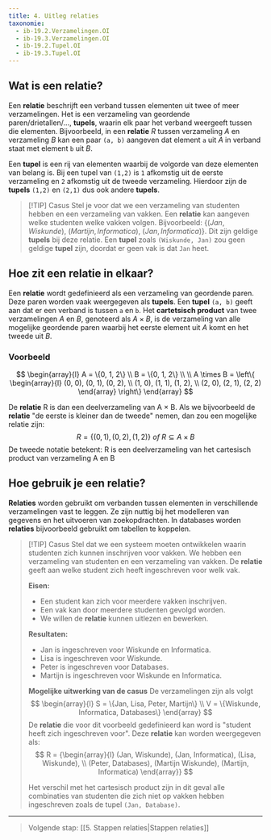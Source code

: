 ```yaml
---
title: 4. Uitleg relaties
taxonomie:
  - ib-19.2.Verzamelingen.OI
  - ib-19.3.Verzamelingen.OI
  - ib-19.2.Tupel.OI
  - ib-19.3.Tupel.OI
---
```


## Wat is een relatie?
Een **relatie** beschrijft een verband tussen elementen uit twee of meer verzamelingen. Het is een verzameling van geordende paren/drietallen/..., **tupels**, waarin elk paar het verband weergeeft tussen die elementen. Bijvoorbeeld, in een **relatie** $R$ tussen verzameling $A$ en verzameling $B$ kan een paar `(a, b)` aangeven dat element `a` uit $A$ in verband staat met element `b` uit $B$.

Een **tupel** is een rij van elementen waarbij de volgorde van deze elementen van belang is. Bij een tupel van `(1,2)` is `1` afkomstig uit de eerste verzameling en `2` afkomstig uit de tweede verzameling. Hierdoor zijn de **tupels** `(1,2)` en `(2,1)` dus ook andere **tupels**.


> [!TIP] Casus 
> Stel je voor dat we een verzameling van studenten hebben en een verzameling van vakken. Een **relatie** kan aangeven welke studenten welke vakken volgen. Bijvoorbeeld: $\{(Jan, Wiskunde), \ (Martijn, Informatica), \ (Jan, Informatica)\}$. Dit zijn geldige **tupels** bij deze relatie. Een **tupel** zoals `(Wiskunde, Jan)` zou geen geldige **tupel** zijn, doordat er geen vak is dat `Jan` heet. 

## Hoe zit een relatie in elkaar?
Een **relatie** wordt gedefinieerd als een verzameling van geordende paren. Deze paren worden vaak weergegeven als **tupels**. Een **tupel** `(a, b)` geeft aan dat er een verband is tussen `a` en `b`. Het **cartetsisch product** van twee verzamelingen $A$ en $B$, genoteerd als $A \times B$, is de verzameling van alle mogelijke geordende paren waarbij het eerste element uit $A$ komt en het tweede uit $B$.

### Voorbeeld
$$
\begin{array}{l}
A = \{0, 1, 2\} \\
B = \{0, 1, 2\} \\
\\
A \times B = \left\{ \begin{array}{l}
(0, 0), (0, 1), (0, 2), \\
(1, 0), (1, 1), (1, 2), \\
(2, 0), (2, 1), (2, 2)
\end{array} \right\}
\end{array}
$$

De **relatie** R is dan een deelverzameling van A × B. Als we bijvoorbeeld de **relatie** "de eerste is kleiner dan de tweede" nemen, dan zou een mogelijke relatie zijn: $$ R = \{(0,1), (0, 2), (1, 2)\} \ of \ R \subseteq A × B  $$
De tweede notatie betekent: R is een deelverzameling van het cartesisch product van verzameling A en B

## Hoe gebruik je een relatie?
**Relaties** worden gebruikt om verbanden tussen elementen in verschillende verzamelingen vast te leggen. Ze zijn nuttig bij het modelleren van gegevens en het uitvoeren van zoekopdrachten. In databases worden **relaties** bijvoorbeeld gebruikt om tabellen te koppelen.

> [!TIP] Casus 
> Stel dat we een systeem moeten ontwikkelen waarin studenten zich kunnen inschrijven voor vakken. We hebben een verzameling van studenten en een verzameling van vakken. De **relatie** geeft aan welke student zich heeft ingeschreven voor welk vak.
> 
> **Eisen:**
> - Een student kan zich voor meerdere vakken inschrijven.
> - Een vak kan door meerdere studenten gevolgd worden.
> - We willen de **relatie** kunnen uitlezen en bewerken.
> 
> **Resultaten:** 
> - Jan is ingeschreven voor Wiskunde en Informatica.
> - Lisa is ingeschreven voor Wiskunde.
> - Peter is ingeschreven voor Databases.
> - Martijn is ingeschreven voor Wiskunde en Informatica.
> 
> **Mogelijke uitwerking van de casus**
> De verzamelingen zijn als volgt
> $$
> \begin{array}{l}
>     S = \{Jan, Lisa, Peter, Martijn\} \\
>     V = \{Wiskunde, Informatica, Databases\}
> \end{array}
> $$
> De **relatie** die voor dit voorbeeld gedefinieerd kan word is "student heeft zich ingeschreven voor". Deze **relatie** kan worden weergegeven als:
> $$
> R = {\begin{array}{l}
> (Jan, Wiskunde), (Jan, Informatica), (Lisa, Wiskunde), \\
> (Peter, Databases), (Martijn Wiskunde), (Martijn, Informatica)
> \end{array}}
> $$
> 
> Het verschil met het cartesisch product zijn in dit geval alle combinaties van studenten die zich niet op vakken hebben ingeschreven zoals de tupel `(Jan, Database)`.

---

> Volgende stap: [[5. Stappen relaties|Stappen relaties]]
